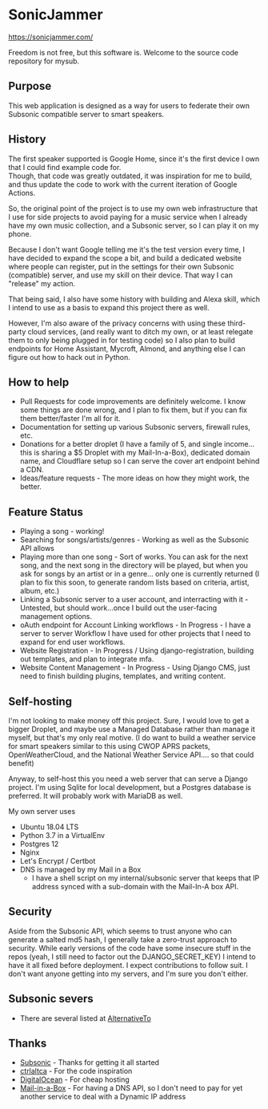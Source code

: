 # SonicJammer

https://sonicjammer.com/

Freedom is not free, but this software is. Welcome to the source code repository for mysub.

## Purpose

This web application is designed as a way for users to federate their own Subsonic compatible server to smart speakers.

## History

The first speaker supported is Google Home, since it's the first device I own that I could find example code for.  
Though, that code was greatly outdated, it was inspiration for me to build, and thus update the code to work with the 
current iteration of Google Actions.

So, the original point of the project is to use my own web infrastructure that I use for side projects to avoid paying
for a music service when I already have my own music collection, and a Subsonic server, so I can play it on my phone.

Because I don't want Google telling me it's the test version every time, I have decided to expand the scope a bit, and
build a dedicated website where people can register, put in the settings for their own Subsonic (compatible) server, and
use my skill on their device. That way I can "release" my action.

That being said, I also have some history with building and Alexa skill, which I intend to use as a basis to expand this
project there as well.

However, I'm also aware of the privacy concerns with using these third-party cloud services, (and really want to ditch 
my own, or at least relegate them to only being plugged in for testing code) so I also plan to build 
endpoints for Home Assistant, Mycroft, Almond, and anything else I can figure out how to hack out in Python.

## How to help

* Pull Requests for code improvements are definitely welcome.  I know some things are done wrong, and I plan to fix them, but if you can fix them better/faster I'm all for it.
* Documentation for setting up various Subsonic servers, firewall rules, etc.
* Donations for a better droplet (I have a family of 5, and single income... this is sharing a $5 Droplet with my Mail-In-a-Box), dedicated domain name, and Cloudflare setup so I can serve the cover art endpoint behind a CDN.
* Ideas/feature requests - The more ideas on how they might work, the better.

## Feature Status

* Playing a song - working!
* Searching for songs/artists/genres - Working as well as the Subsonic API allows
* Playing more than one song - Sort of works.  You can ask for the next song, and the next song in the directory will be played, but when you ask for songs by an artist or in a genre... only one is currently returned (I plan to fix this soon, to generate random lists based on criteria, artist, album, etc.)
* Linking a Subsonic server to a user account, and interracting with it - Untested, but should work...once I build out the user-facing management options.
* oAuth endpoint for Account Linking workflows - In Progress - I have a server to server Workflow I have used for other projects that I need to expand for end user workflows.
* Website Registration - In Progress / Using django-registration, building out templates, and plan to integrate mfa.
* Website Content Management - In Progress - Using Django CMS, just need to finish building plugins, templates, and writing content.

## Self-hosting

I'm not looking to make money off this project.  Sure, I would love to get a bigger Droplet, and maybe use a Managed Database rather than manage it myself, but that's my only  real motive. (I do want to build a weather service for smart speakers similar to this using CWOP APRS packets, OpenWeatherCloud, and the National Weather Service API.... so that could benefit)

Anyway, to self-host this you need a web server that can serve a Django project.  I'm using Sqlite for local development, but a Postgres database is preferred.  It will probably work with MariaDB as well.

My own server uses
* Ubuntu 18.04 LTS
* Python 3.7 in a VirtualEnv
* Postgres 12
* Nginx
* Let's Encrypt / Certbot
* DNS is managed by my Mail in a Box
    * I have a shell script on my internal/subsonic server that keeps that IP address synced with a sub-domain with the Mail-In-A box API.
    
## Security

Aside from the Subsonic API, which seems to trust anyone who can generate a salted md5 hash, I generally take a 
zero-trust approach to security.  While early versions of the code have some insecure stuff in the repos (yeah, I still 
need to factor out the DJANGO_SECRET_KEY) I intend to have it all fixed before deployment.  I expect contributions to
follow suit.  I don't want anyone getting into my servers, and I'm sure you don't either.

## Subsonic severs

* There are several listed at [AlternativeTo](https://alternativeto.net/software/subsonic/)

## Thanks

* [Subsonic](http://www.subsonic.org/pages/index.jsp) - Thanks for getting it all started
* [ctrlaltca](https://github.com/ctrlaltca/google-home-subsonic) - For the code inspiration
* [DigitalOcean](https://www.digitalocean.com/) - For cheap hosting
* [Mail-in-a-Box](https://mailinabox.email) - For having a DNS API, so I don't need to pay for yet another service to deal with a Dynamic IP address
